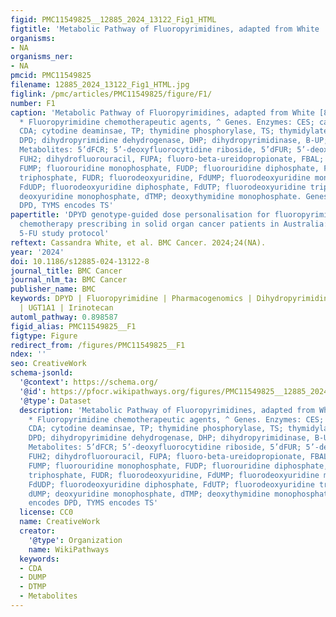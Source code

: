 ```yaml
---
figid: PMC11549825__12885_2024_13122_Fig1_HTML
figtitle: 'Metabolic Pathway of Fluoropyrimidines, adapted from White '
organisms:
- NA
organisms_ner:
- NA
pmcid: PMC11549825
filename: 12885_2024_13122_Fig1_HTML.jpg
figlink: /pmc/articles/PMC11549825/figure/F1/
number: F1
caption: 'Metabolic Pathway of Fluoropyrimidines, adapted from White [8]. Legend:
  * Fluoropyrimidine chemotherapeutic agents, ^ Genes. Enzymes: CES; carboxyl esterase,
  CDA; cytodine deaminsae, TP; thymidine phosphorylase, TS; thymidylate synthase,
  DPD; dihydropyrimidine dehydrogenase, DHP; dihydropyrimidinase, B-UP; beta-ureidopropionase.
  Metabolites: 5’dFCR; 5’-deoxyfluorocytidine riboside, 5’dFUR; 5’-deoxyfluorouridine,
  FUH2; dihydrofluorouracil, FUPA; fluoro-beta-ureidopropionate, FBAL; fluoro-beta-alanine,
  FUMP; fluorouridine monophosphate, FUDP; fluorouridine diphosphate, FUTP; fluorouridine
  triphosphate, FUDR; fluorodeoxyuridine, FdUMP; fluorodeoxyuridine monophosphate,
  FdUDP; fluorodeoxyuridine diphosphate, FdUTP; fluorodeoxyuridine triphosphate, dUMP;
  deoxyuridine monophosphate, dTMP; deoxythymidine monophosphate. Genes: DPYD encodes
  DPD, TYMS encodes TS'
papertitle: 'DPYD genotype-guided dose personalisation for fluoropyrimidine-based
  chemotherapy prescribing in solid organ cancer patients in Australia: GeneScreen
  5-FU study protocol'
reftext: Cassandra White, et al. BMC Cancer. 2024;24(NA).
year: '2024'
doi: 10.1186/s12885-024-13122-8
journal_title: BMC Cancer
journal_nlm_ta: BMC Cancer
publisher_name: BMC
keywords: DPYD | Fluoropyrimidine | Pharmacogenomics | Dihydropyrimidine dehydrogenase
  | UGT1A1 | Irinotecan
automl_pathway: 0.898587
figid_alias: PMC11549825__F1
figtype: Figure
redirect_from: /figures/PMC11549825__F1
ndex: ''
seo: CreativeWork
schema-jsonld:
  '@context': https://schema.org/
  '@id': https://pfocr.wikipathways.org/figures/PMC11549825__12885_2024_13122_Fig1_HTML.html
  '@type': Dataset
  description: 'Metabolic Pathway of Fluoropyrimidines, adapted from White [8]. Legend:
    * Fluoropyrimidine chemotherapeutic agents, ^ Genes. Enzymes: CES; carboxyl esterase,
    CDA; cytodine deaminsae, TP; thymidine phosphorylase, TS; thymidylate synthase,
    DPD; dihydropyrimidine dehydrogenase, DHP; dihydropyrimidinase, B-UP; beta-ureidopropionase.
    Metabolites: 5’dFCR; 5’-deoxyfluorocytidine riboside, 5’dFUR; 5’-deoxyfluorouridine,
    FUH2; dihydrofluorouracil, FUPA; fluoro-beta-ureidopropionate, FBAL; fluoro-beta-alanine,
    FUMP; fluorouridine monophosphate, FUDP; fluorouridine diphosphate, FUTP; fluorouridine
    triphosphate, FUDR; fluorodeoxyuridine, FdUMP; fluorodeoxyuridine monophosphate,
    FdUDP; fluorodeoxyuridine diphosphate, FdUTP; fluorodeoxyuridine triphosphate,
    dUMP; deoxyuridine monophosphate, dTMP; deoxythymidine monophosphate. Genes: DPYD
    encodes DPD, TYMS encodes TS'
  license: CC0
  name: CreativeWork
  creator:
    '@type': Organization
    name: WikiPathways
  keywords:
  - CDA
  - DUMP
  - DTMP
  - Metabolites
---
```

